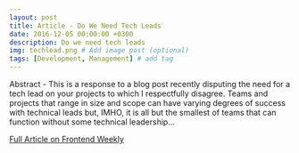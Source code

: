 ```yaml
---
layout: post
title: Article - Do We Need Tech Leads
date: 2016-12-05 00:00:00 +0300
description: Do we need tech leads
img: techlead.png # Add image post (optional)
tags: [Development, Management] # add tag
---
```

Abstract - This is a response to a blog post recently disputing the need for a tech lead on your projects to which I respectfully disagree. Teams and projects that range in size and scope can have varying degrees of success with technical leads but, IMHO, it is all but the smallest of teams that can function without some technical leadership...

[Full Article on Frontend Weekly](https://medium.com/@IgnoreIntuition/do-you-need-tech-leads-5ed46bc70fb2)

